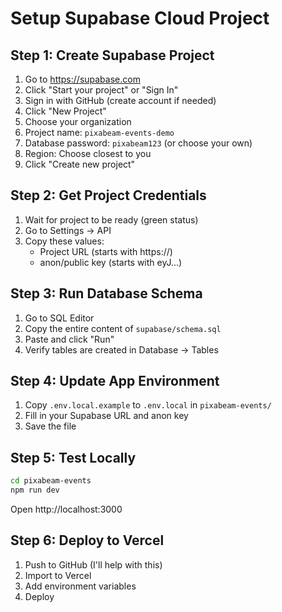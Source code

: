 # Setup Supabase Cloud Project

## Step 1: Create Supabase Project
1. Go to https://supabase.com
2. Click "Start your project" or "Sign In"
3. Sign in with GitHub (create account if needed)
4. Click "New Project"
5. Choose your organization
6. Project name: `pixabeam-events-demo`
7. Database password: `pixabeam123` (or choose your own)
8. Region: Choose closest to you
9. Click "Create new project"

## Step 2: Get Project Credentials
1. Wait for project to be ready (green status)
2. Go to Settings → API
3. Copy these values:
   - Project URL (starts with https://)
   - anon/public key (starts with eyJ...)

## Step 3: Run Database Schema
1. Go to SQL Editor
2. Copy the entire content of `supabase/schema.sql`
3. Paste and click "Run"
4. Verify tables are created in Database → Tables

## Step 4: Update App Environment
1. Copy `.env.local.example` to `.env.local` in `pixabeam-events/`
2. Fill in your Supabase URL and anon key
3. Save the file

## Step 5: Test Locally
```bash
cd pixabeam-events
npm run dev
```
Open http://localhost:3000

## Step 6: Deploy to Vercel
1. Push to GitHub (I'll help with this)
2. Import to Vercel
3. Add environment variables
4. Deploy
